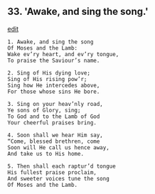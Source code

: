 
## 33.  'Awake, and sing the song.'
[edit](https://docs.google.com/document/d/16H-QCkaypQmiTE6Mr94rrHXg5yHMmDBB/edit?mode=html)



    1. Awake, and sing the song 
    Of Moses and the Lamb:
    Wake ev’ry heart, and ev’ry tongue,
    To praise the Saviour’s name.

    2. Sing of His dying love;
    Sing of His rising pow’r;
    Sing how He intercedes above,
    For those whose sins He bore.

    3. Sing on your heav’nly road,
    Ye sons of Glory, sing;
    To God and to the Lamb of God 
    Your cheerful praises bring.

    4. Soon shall we hear Him say,
    “Come, blessed brethren, come 
    Soon will He call us hence away, 
    And take us to His home.

    5. Then shall each raptur’d tongue
    His fullest praise proclaim,
    And sweeter voices tune the song 
    Of Moses and the Lamb.
